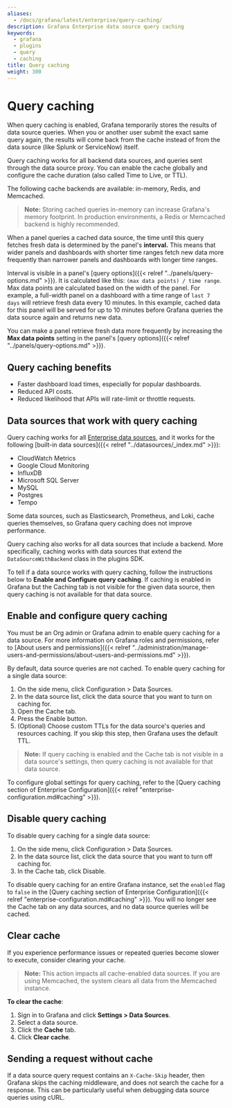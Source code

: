 ```yaml
---
aliases:
  - /docs/grafana/latest/enterprise/query-caching/
description: Grafana Enterprise data source query caching
keywords:
  - grafana
  - plugins
  - query
  - caching
title: Query caching
weight: 300
---
```


# Query caching

When query caching is enabled, Grafana temporarily stores the results of data source queries. When you or another user submit the exact same query again, the results will come back from the cache instead of from the data source (like Splunk or ServiceNow) itself.

Query caching works for all backend data sources, and queries sent through the data source proxy. You can enable the cache globally and configure the cache duration (also called Time to Live, or TTL).

The following cache backends are available: in-memory, Redis, and Memcached.

> **Note:** Storing cached queries in-memory can increase Grafana's memory footprint. In production environments, a Redis or Memcached backend is highly recommended.

When a panel queries a cached data source, the time until this query fetches fresh data is determined by the panel's **interval.** This means that wider panels and dashboards with shorter time ranges fetch new data more frequently than narrower panels and dashboards with longer time ranges.

Interval is visible in a panel's [query options]({{< relref "../panels/query-options.md" >}}). It is calculated like this: `(max data points) / time range`. Max data points are calculated based on the width of the panel. For example, a full-width panel on a dashboard with a time range of `last 7 days` will retrieve fresh data every 10 minutes. In this example, cached data for this panel will be served for up to 10 minutes before Grafana queries the data source again and returns new data.

You can make a panel retrieve fresh data more frequently by increasing the **Max data points** setting in the panel's [query options]({{< relref "../panels/query-options.md" >}}).

## Query caching benefits

- Faster dashboard load times, especially for popular dashboards.
- Reduced API costs.
- Reduced likelihood that APIs will rate-limit or throttle requests.

## Data sources that work with query caching

Query caching works for all [Enterprise data sources](https://grafana.com/grafana/plugins/?type=datasource&enterprise=1), and it works for the following [built-in data sources]({{< relref "../datasources/_index.md" >}}):

- CloudWatch Metrics
- Google Cloud Monitoring
- InfluxDB
- Microsoft SQL Server
- MySQL
- Postgres
- Tempo

Some data sources, such as Elasticsearch, Prometheus, and Loki, cache queries themselves, so Grafana query caching does not improve performance.

Query caching also works for all data sources that include a backend. More specifically, caching works with data sources that extend the `DataSourceWithBackend` class in the plugins SDK.

To tell if a data source works with query caching, follow the instructions below to **Enable and Configure query caching**. If caching is enabled in Grafana but the Caching tab is not visible for the given data source, then query caching is not available for that data source.

## Enable and configure query caching

You must be an Org admin or Grafana admin to enable query caching for a data source. For more information on Grafana roles and permissions, refer to [About users and permissions]({{< relref "../administration/manage-users-and-permissions/about-users-and-permissions.md" >}}).

By default, data source queries are not cached. To enable query caching for a single data source:

1. On the side menu, click Configuration > Data Sources.
1. In the data source list, click the data source that you want to turn on caching for.
1. Open the Cache tab.
1. Press the Enable button.
1. (Optional) Choose custom TTLs for the data source's queries and resources caching. If you skip this step, then Grafana uses the default TTL.

> **Note:** If query caching is enabled and the Cache tab is not visible in a data source's settings, then query caching is not available for that data source.

To configure global settings for query caching, refer to the [Query caching section of Enterprise Configuration]({{< relref "enterprise-configuration.md#caching" >}}).

## Disable query caching

To disable query caching for a single data source:

1. On the side menu, click Configuration > Data Sources.
1. In the data source list, click the data source that you want to turn off caching for.
1. In the Cache tab, click Disable.

To disable query caching for an entire Grafana instance, set the `enabled` flag to `false` in the [Query caching section of Enterprise Configuration]({{< relref "enterprise-configuration.md#caching" >}}). You will no longer see the Cache tab on any data sources, and no data source queries will be cached.

## Clear cache

If you experience performance issues or repeated queries become slower to execute, consider clearing your cache.

> **Note:** This action impacts all cache-enabled data sources. If you are using Memcached, the system clears all data from the Memcached instance.

**To clear the cache**:

1. Sign in to Grafana and click **Settings > Data Sources**.
1. Select a data source.
1. Click the **Cache** tab.
1. Click **Clear cache**.

## Sending a request without cache

If a data source query request contains an `X-Cache-Skip` header, then Grafana skips the caching middleware, and does not search the cache for a response. This can be particularly useful when debugging data source queries using cURL.
